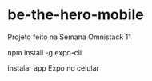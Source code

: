 # be-the-hero-mobile
Projeto feito na Semana Omnistack 11

npm install -g expo-cli

instalar app Expo no celular

